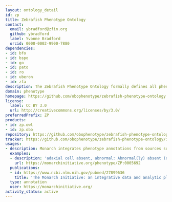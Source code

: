 ```yaml
---
layout: ontology_detail
id: zp
title: Zebrafish Phenotype Ontology
contact:
  email: ybradford@zfin.org
  github: ybradford
  label: Yvonne Bradford
  orcid: 0000-0002-9900-7880
dependencies:
- id: bfo
- id: bspo
- id: go
- id: pato
- id: ro
- id: uberon
- id: zfa
description: The Zebrafish Phenotype Ontology formally defines all phenotypes of the Zebrafish model organism.
domain: phenotype
homepage: https://github.com/obophenotype/zebrafish-phenotype-ontology
license:
  label: CC BY 3.0
  url: http://creativecommons.org/licenses/by/3.0/
preferredPrefix: ZP
products:
- id: zp.owl
- id: zp.obo
repository: https://github.com/obophenotype/zebrafish-phenotype-ontology
tracker: https://github.com/obophenotype/zebrafish-phenotype-ontology/issues
usages:
- description: Monarch integrates phenotype annotations from sources such as ZFIIN, and allows for querying using the ZP ontology.
  examples:
  - description: 'adaxial cell absent, abnormal: Abnormal(ly) absent (of) adaxial cell.'
    url: https://monarchinitiative.org/phenotype/ZP:0005692
  publications:
  - id: https://www.ncbi.nlm.nih.gov/pubmed/27899636
    title: 'The Monarch Initiative: an integrative data and analytic platform connecting phenotypes to genotypes across species'
  type: annotation
  user: https://monarchinitiative.org/
activity_status: active
---
```

